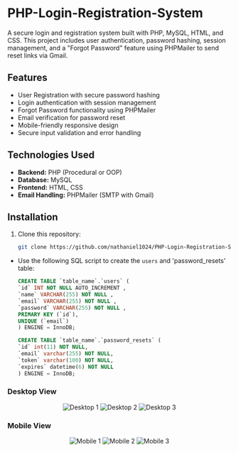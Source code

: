 # PHP-Login-Registration-System
A secure login and registration system built with PHP, MySQL, HTML, and CSS. This project includes user authentication, password hashing, session management, and a "Forgot Password" feature using PHPMailer to send reset links via Gmail.

## Features
- User Registration with secure password hashing
- Login authentication with session management
- Forgot Password functionality using PHPMailer
- Email verification for password reset
- Mobile-friendly responsive design
- Secure input validation and error handling

## Technologies Used
- **Backend:** PHP (Procedural or OOP)
- **Database:** MySQL
- **Frontend:** HTML, CSS
- **Email Handling:** PHPMailer (SMTP with Gmail)

## Installation
1. Clone this repository:
   ```sh
   git clone https://github.com/nathaniel1024/PHP-Login-Registration-System.git

- Use the following SQL script to create the `users` and 'password_resets' table:

     ```sql
  CREATE TABLE `table_name`.`users` (
     `id` INT NOT NULL AUTO_INCREMENT ,
     `name` VARCHAR(255) NOT NULL ,
     `email` VARCHAR(255) NOT NULL ,
     `password` VARCHAR(255) NOT NULL ,
     PRIMARY KEY (`id`),
     UNIQUE (`email`)
     ) ENGINE = InnoDB;

  CREATE TABLE `table_name`.`password_resets` (
     `id` int(11) NOT NULL,
     `email` varchar(255) NOT NULL,
     `token` varchar(100) NOT NULL,
     `expires` datetime(6) NOT NULL
     ) ENGINE = InnoDB;

### Desktop View
<p align="center">
  <img src="https://github.com/user-attachments/assets/b6b56934-a2e5-499a-85a7-d45f788e2550" alt="Desktop 1" />
  <img src="https://github.com/user-attachments/assets/9256edfb-81f5-4ca4-ba07-459bc4e7386d" alt="Desktop 2" />
  <img src="https://github.com/user-attachments/assets/f1976a88-3431-4715-9997-c7f70c6e6edf" alt="Desktop 3" />
</p>

### Mobile View
<p align="center">
  <img src="https://github.com/user-attachments/assets/02e340de-aad9-4fdf-89cf-340a8a9b4b68" alt="Mobile 1" />
  <img src="https://github.com/user-attachments/assets/d6bcca50-5ab9-4954-8732-d61beef7acf1" alt="Mobile 2" />
  <img src="https://github.com/user-attachments/assets/0e110cc4-9805-45fe-9100-d4a1e40c333f" alt="Mobile 3" />
</p>
